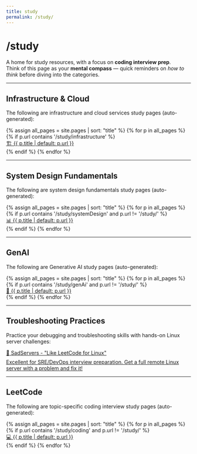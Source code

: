 ```yaml
---
title: study
permalink: /study/
---
```


# /study

A home for study resources, with a focus on **coding interview prep**.  
Think of this page as your **mental compass** — quick reminders on *how to think* before diving into the categories.

---

## Infrastructure & Cloud

The following are infrastructure and cloud services study pages (auto-generated):

<div class="study-tiles">
{% assign all_pages = site.pages | sort: "title" %}
{% for p in all_pages %}
  {% if p.url contains '/study/infrastructure' %}
    <a href="{{ p.url | relative_url }}" class="study-tile system-design">
      <div class="study-tile-title">
        <span class="study-tile-icon">🏗️</span>
        {{ p.title | default: p.url }}
      </div>
    </a>
  {% endif %}
{% endfor %}
</div>

---

## System Design Fundamentals

The following are system design fundamentals study pages (auto-generated):

<div class="study-tiles">
{% assign all_pages = site.pages | sort: "title" %}
{% for p in all_pages %}
  {% if p.url contains '/study/systemDesign' and p.url != '/study/' %}
    <a href="{{ p.url | relative_url }}" class="study-tile system-design">
      <div class="study-tile-title">
        <span class="study-tile-icon">📊</span>
        {{ p.title | default: p.url }}
      </div>
    </a>
  {% endif %}
{% endfor %}
</div>


---

## GenAI

The following are Generative AI study pages (auto-generated):

<div class="study-tiles">
{% assign all_pages = site.pages | sort: "title" %}
{% for p in all_pages %}
  {% if p.url contains '/study/genAi' and p.url != '/study/' %}
    <a href="{{ p.url | relative_url }}" class="study-tile system-design">
      <div class="study-tile-title">
        <span class="study-tile-icon">🤖</span>
        {{ p.title | default: p.url }}
      </div>
    </a>
  {% endif %}
{% endfor %}
</div>

---

## Troubleshooting Practices

Practice your debugging and troubleshooting skills with hands-on Linux server challenges:

<div class="study-tiles">
  <a href="https://sadservers.com/" target="_blank" class="study-tile system-design">
    <div class="study-tile-title">
      <span class="study-tile-icon">🔧</span>
      SadServers - "Like LeetCode for Linux"
    </div>
    <div style="font-size: 14px; color: var(--muted); margin-top: 8px;">
      Excellent for SRE/DevOps interview preparation. Get a full remote Linux server with a problem and fix it!
    </div>
  </a>
</div>

---

## LeetCode

The following are topic-specific coding interview study pages (auto-generated):

<div class="study-tiles">
{% assign all_pages = site.pages | sort: "title" %}
{% for p in all_pages %}
  {% if p.url contains '/study/coding' and p.url != '/study/' %}
    <a href="{{ p.url | relative_url }}" class="study-tile coding">
      <div class="study-tile-title">
        <span class="study-tile-icon">💻</span>
        {{ p.title | default: p.url }}
      </div>
    </a>
  {% endif %}
{% endfor %}
</div>